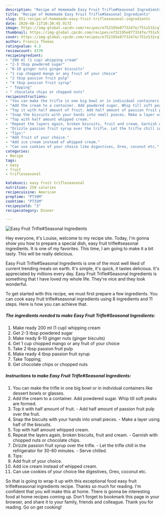 ```yaml
---
description: "Recipe of Homemade Easy Fruit Trifle#Seasonal Ingredients"
title: "Recipe of Homemade Easy Fruit Trifle#Seasonal Ingredients"
slug: 651-recipe-of-homemade-easy-fruit-trifleseasonal-ingredients
date: 2020-08-11T10:30:45.917Z
image: https://img-global.cpcdn.com/recipes/e752195e8773247e/751x532cq70/easy-fruit-trifleseasonal-ingredients-recipe-main-photo.jpg
thumbnail: https://img-global.cpcdn.com/recipes/e752195e8773247e/751x532cq70/easy-fruit-trifleseasonal-ingredients-recipe-main-photo.jpg
cover: https://img-global.cpcdn.com/recipes/e752195e8773247e/751x532cq70/easy-fruit-trifleseasonal-ingredients-recipe-main-photo.jpg
author: Francis Thomas
ratingvalue: 4.3
reviewcount: 4370
recipeingredient:
- "200 ml (1 cup) whipping cream"
- "2-3 tbsp powdered sugar"
- "8-10 ginger nuts ginger biscuits"
- "1 cup chopped mango or any fruit of your choice"
- "2 tbsp passion fruit pulp"
- "4 tbsp passion fruit syrup"
- " Topping"
- " chocolate chips or chopped nuts"
recipeinstructions:
- "You can make the trifle in one big bowl or in individual containers like dessert bowls or glasses."
- "Add the cream to a container. Add powdered sugar. Whip till soft peaks are formed."
- "Top it with half amount of fruit. Add half amount of passion fruit pulp over the fruit."
- "Snap the biscuits with your hands into small pieces. Make a layer using half of the biscuits."
- "Top with half amount whipped cream."
- "Repeat the layers again, broken biscuits, fruit and cream. Garnish with chopped nuts or chocolate chips."
- "Drizzle passion fruit syrup over the trifle. Let the trifle chill in the refrigerator for 30-60 minutes. Serve chilled."
- "Tips:"
- "Add fruit of your choice."
- "Add ice cream instead of whipped cream."
- "Can use cookies of your choice like digestives, Oreo, coconut etc."
categories:
- Recipe
tags:
- easy
- fruit
- trifleseasonal

katakunci: easy fruit trifleseasonal 
nutrition: 259 calories
recipecuisine: American
preptime: "PT39M"
cooktime: "PT35M"
recipeyield: "3"
recipecategory: Dinner

---
```



![Easy Fruit Trifle#Seasonal Ingredients](https://img-global.cpcdn.com/recipes/e752195e8773247e/751x532cq70/easy-fruit-trifleseasonal-ingredients-recipe-main-photo.jpg)

Hey everyone, it's Louise, welcome to my recipe site. Today, I'm gonna show you how to prepare a special dish, easy fruit trifle#seasonal ingredients. It is one of my favorites. This time, I am going to make it a bit tasty. This will be really delicious.



Easy Fruit Trifle#Seasonal Ingredients is one of the most well liked of current trending meals on earth. It's simple, it's quick, it tastes delicious. It's appreciated by millions every day. Easy Fruit Trifle#Seasonal Ingredients is something that I have loved my whole life. They're nice and they look wonderful.


To get started with this recipe, we must first prepare a few ingredients. You can cook easy fruit trifle#seasonal ingredients using 8 ingredients and 11 steps. Here is how you can achieve that.

<!--inarticleads1-->

##### The ingredients needed to make Easy Fruit Trifle#Seasonal Ingredients:

1. Make ready 200 ml (1 cup) whipping cream
1. Get 2-3 tbsp powdered sugar
1. Make ready 8-10 ginger nuts (ginger biscuits)
1. Get 1 cup chopped mango or any fruit of your choice
1. Take 2 tbsp passion fruit pulp
1. Make ready 4 tbsp passion fruit syrup
1. Take  Topping;
1. Get  chocolate chips or chopped nuts




<!--inarticleads2-->

##### Instructions to make Easy Fruit Trifle#Seasonal Ingredients:

1. You can make the trifle in one big bowl or in individual containers like dessert bowls or glasses.
1. Add the cream to a container. Add powdered sugar. Whip till soft peaks are formed.
1. Top it with half amount of fruit. - Add half amount of passion fruit pulp over the fruit.
1. Snap the biscuits with your hands into small pieces. - Make a layer using half of the biscuits.
1. Top with half amount whipped cream.
1. Repeat the layers again, broken biscuits, fruit and cream. - Garnish with chopped nuts or chocolate chips.
1. Drizzle passion fruit syrup over the trifle. - Let the trifle chill in the refrigerator for 30-60 minutes. - Serve chilled.
1. Tips:
1. Add fruit of your choice.
1. Add ice cream instead of whipped cream.
1. Can use cookies of your choice like digestives, Oreo, coconut etc.




So that is going to wrap it up with this exceptional food easy fruit trifle#seasonal ingredients recipe. Thanks so much for reading. I'm confident that you will make this at home. There is gonna be interesting food at home recipes coming up. Don't forget to bookmark this page in your browser, and share it to your family, friends and colleague. Thank you for reading. Go on get cooking!
